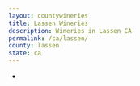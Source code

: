 ```yaml
---
layout: countywineries
title: Lassen Wineries
description: Wineries in Lassen CA
permalink: /ca/lassen/
county: lassen
state: ca
---
```

-
